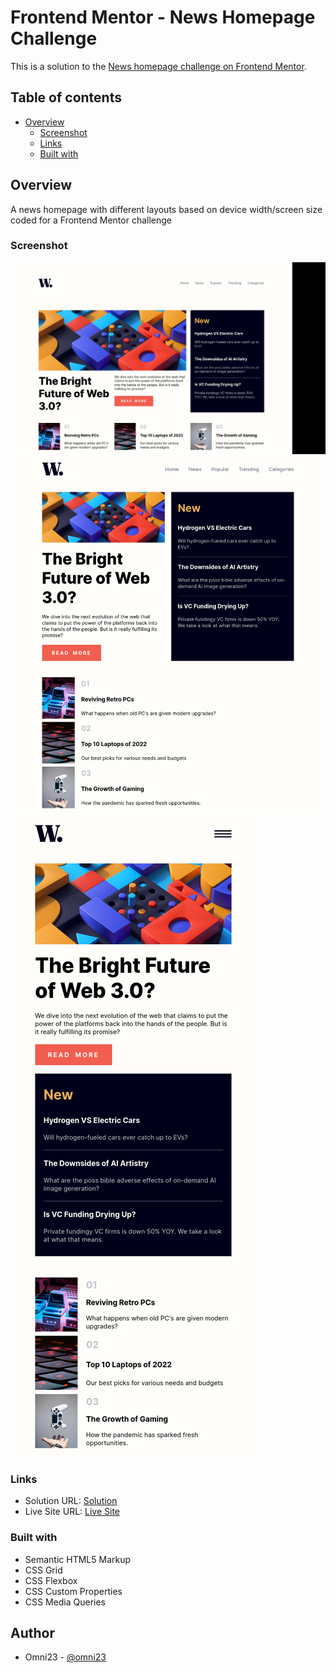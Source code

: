 # Frontend Mentor - News Homepage Challenge

This is a solution to the [News homepage challenge on Frontend Mentor](https://www.frontendmentor.io/challenges/news-homepage-H6SWTa1MFl).

## Table of contents

- [Overview](#overview)
  - [Screenshot](#screenshot)
  - [Links](#links)
  - [Built with](#built-with)

## Overview

A news homepage with different layouts based
on device width/screen size coded for a Frontend Mentor
challenge

### Screenshot

![](./assets/images/screenshot1.png)
![](./assets/images/screenshot2.png)
![](./assets/images/screenshot3.png)

### Links

- Solution URL: [Solution](https://www.frontendmentor.io/solutions/response-news-homepage-using-css-grid-and-flexbox-AMC-q-8h2i)
- Live Site URL: [Live Site](https://omni23.github.io/News-homepage-challenge/)

### Built with

- Semantic HTML5 Markup
- CSS Grid
- CSS Flexbox
- CSS Custom Properties
- CSS Media Queries

## Author

- Omni23 - [@omni23](https://www.frontendmentor.io/profile/omni23)
